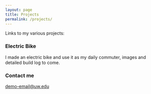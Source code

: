 ```yaml
---
layout: page
title: Projects
permalink: /projects/
---
```


Links to my various projects:

### Electric Bike

I made an electric bike and use it as my daily commuter, images and detailed build log to come.

### Contact me

[demo-email@uw.edu](mailto:email@domain.com)